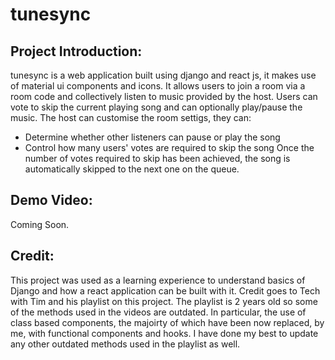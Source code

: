 # tunesync
## Project Introduction:
tunesync is a web application built using django and react js, it makes use of material ui components and icons.
It allows users to join a room via a room code and collectively listen to music provided by the host.
Users can vote to skip the current playing song and can optionally play/pause the music.
The host can customise the room settigs, they can:
- Determine whether other listeners can pause or play the song
- Control how many users' votes are required to skip the song
Once the number of votes required to skip has been achieved, the song is automatically skipped to the next one on the queue.

## Demo Video:
Coming Soon.

## Credit:
This project was used as a learning experience to understand basics of Django and how a react application can be built with it.
Credit goes to Tech with Tim and his playlist on this project. The playlist is 2 years old so some of the methods used in the videos are outdated. In particular, the use of class based components, the majoirty of which have been now replaced, by me, with functional components and hooks. I have done my best to update any other outdated methods used in the playlist as well.
